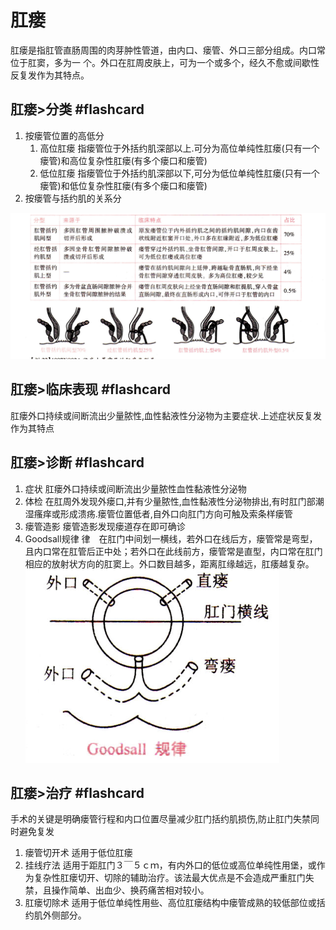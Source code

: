 # 肛瘘
肛瘘是指肛管直肠周围的肉芽肿性管道，由内口、瘘管、外口三部分组成。内口常位于肛窦，多为一
个。外口在肛周皮肤上，可为一个或多个，经久不愈或间歇性反复发作为其特点。

## 肛瘘>分类 #flashcard 
1. 按瘘管位置的高低分
	1. 高位肛瘘 指瘘管位于外括约肌深部以上.可分为高位单纯性肛瘘(只有一个瘘管)和高位复杂性肛瘘(有多个瘘口和瘘管)
	2. 低位肛瘘 指瘘管位于外括约肌深部以下,可分为低位单纯性肛瘘(只有一个瘘管)和低位复杂性肛瘘(有多个瘘口和瘘管)
2. 按瘘管与括约肌的关系分
<!--ID: 1637585549193-->


![](Attachments/Pasted%20image%2020211122202804.png)

## 肛瘘>临床表现 #flashcard 
肛瘘外口持续或间断流出少量脓性,血性黏液性分泌物为主要症状.上述症状反复发作为其特点
<!--ID: 1637585549198-->


## 肛瘘>诊断 #flashcard 
1. 症状 肛瘘外口持续或间断流出少量脓性血性黏液性分泌物
2. 体检 在肛周外发现外瘘口,并有少量脓性,血性黏液性分泌物排出,有时肛门部潮湿瘙痒或形成溃疡.瘘管位置低者,自外口向肛门方向可触及索条样瘘管
3. 瘘管造影 瘘管造影发现瘘道存在即可确诊
4. Goodsall规律 律　在肛门中间划一横线，若外口在线后方，瘘管常是弯型，且内口常在肛管后正中处；若外口在此线前方，瘘管常是直型，内口常在肛门相应的放射状方向的肛窦上。外口数目越多，距离肛缘越远，肛痿越复杂。![](Attachments/Pasted%20image%2020211122204820.png)
<!--ID: 1637585549202-->


## 肛瘘>治疗 #flashcard 
手术的关键是明确瘘管行程和内口位置尽量减少肛门括约肌损伤,防止肛门失禁同时避免复发
1. 瘘管切开术 适用于低位肛瘘
2. 挂线疗法 适用于距肛门３￣５ｃｍ，有内外口的低位或高位单纯性用堡，或作为复杂性肛瘘切开、切除的辅助治疗。该法最大优点是不会造成严重肛门失禁，且操作简单、出血少、换药痛苦相对较小。
3. 肛瘘切除术 适用于低位单纯性用些、高位肛瘘结构中瘘管成熟的较低部位或括约肌外侧部分。
<!--ID: 1637585549207-->
